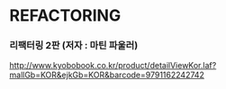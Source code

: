 # REFACTORING

### 리팩터링 2판 (저자 : 마틴 파울러)
http://www.kyobobook.co.kr/product/detailViewKor.laf?mallGb=KOR&ejkGb=KOR&barcode=9791162242742

